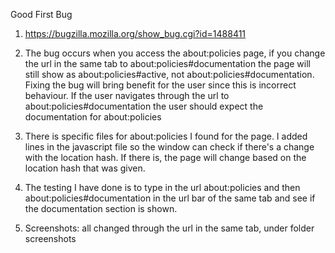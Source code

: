 Good First Bug
1. https://bugzilla.mozilla.org/show_bug.cgi?id=1488411

2. The bug occurs when you access the about:policies page, if you change the url in the same tab to about:policies#documentation the page will still show as about:policies#active, not about:policies#documentation. Fixing the bug will bring benefit for the user since this is incorrect behaviour. If the user navigates through the url to  about:policies#documentation the user should expect the documentation for about:policies

3. There is specific files for about:policies I found for the page. I added lines in the javascript file so the window can check if there's a change with the location hash. If there is, the page will change based on the location hash that was given.

4. The testing I have done is to type in the url about:policies and then about:policies#documentation in the url bar of the same tab and see if the documentation section is shown.

5. Screenshots: all changed through the url in the same tab, under folder screenshots